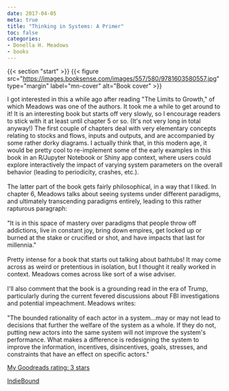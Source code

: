 ```yaml
---
date: 2017-04-05
meta: true
title: "Thinking in Systems: A Primer"
toc: false
categories:
- Donella H. Meadows
- books
---
```


{{< section "start" >}}
{{< figure src="https://images.booksense.com/images/557/580/9781603580557.jpg" type="margin" label="mn-cover" alt="Book cover" >}}

I got interested in this a while ago after reading "The Limits to Growth," of which Meadows was one of the authors. It took me a while to get around to it! It is an interesting book but starts off very slowly, so I encourage readers to stick with it at least until chapter 5 or so. (It's not very long in total anyway!) The first couple of chapters deal with very elementary concepts relating to stocks and flows, inputs and outputs, and are accompanied by some rather dorky diagrams. I actually think that, in this modern age, it would be pretty cool to re-implement some of the early examples in this book in an R/Jupyter Notebook or Shiny app context, where users could explore interactively the impact of varying system parameters on the overall behavior (leading to periodicity, crashes, etc.).<br /><br />The latter part of the book gets fairly philosophical, in a way that I liked. In chapter 6, Meadows talks about seeing systems under different paradigms, and ultimately transcending paradigms entirely, leading to this rather rapturous paragraph:<br /><br />"It is in this space of mastery over paradigms that people throw off addictions, live in constant joy, bring down empires, get locked up or burned at the stake or crucified or shot, and have impacts that last for millennia."<br /><br />Pretty intense for a book that starts out talking about bathtubs! It may come across as weird or pretentious in isolation, but I thought it really worked in context. Meadows comes across like sort of a wise adviser.<br /><br />I'll also comment that the book is a grounding read in the era of Trump, particularly during the current fevered discussions about FBI investigations and potential impeachment. Meadows writes: <br /><br />"The bounded rationality of each actor in a system...may or may not lead to decisions that further the welfare of the system as a whole. If they do not, putting new actors into the same system will not improve the system's performance. What makes a difference is redesigning the system to improve the information, incentives, disincentives, goals, stresses, and constraints that have an effect on specific actors."

[My Goodreads rating: 3 stars](https://www.goodreads.com/review/show/1958370857)  

[IndieBound](https://www.indiebound.org/book/9781603580557)
